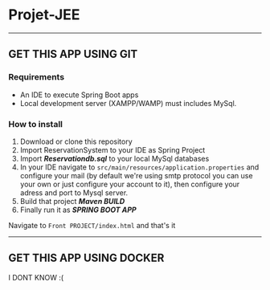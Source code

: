 # Projet-JEE


---

## GET THIS APP USING GIT

### Requirements

+ An IDE to execute Spring Boot apps
+ Local development server (XAMPP/WAMP) must includes MySql.

### How to install

1. Download or clone this repository
2. Import ReservationSystem to your IDE as Spring Project
3. Import ***Reservationdb.sql***  to your local MySql databases
4. In your IDE navigate to ```src/main/resources/application.properties``` and configure your mail (by default we're using smtp protocol you can use your own or just configure your account to it), then configure your adress and port to Mysql server. 
5. Build that project ***Maven BUILD***
6. Finally run it as ***SPRING BOOT APP***

Navigate to ```Front PROJECT/index.html``` and that's it 

---

## GET THIS APP USING DOCKER

I DONT KNOW :(
